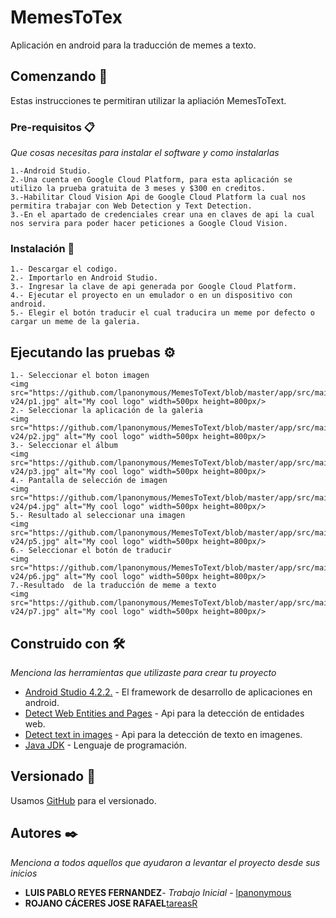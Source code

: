 # MemesToTex

Aplicación en android para la traducción de memes a texto.

## Comenzando 🚀

Estas instrucciones te permitiran utilizar la apliación MemesToText.


### Pre-requisitos 📋

_Que cosas necesitas para instalar el software y como instalarlas_

```
1.-Android Studio.
2.-Una cuenta en Google Cloud Platform, para esta aplicación se utilizo la prueba gratuita de 3 meses y $300 en creditos.
3.-Habilitar Cloud Vision Api de Google Cloud Platform la cual nos permitira trabajar con Web Detection y Text Detection.
3.-En el apartado de credenciales crear una en claves de api la cual nos servira para poder hacer peticiones a Google Cloud Vision.
```

### Instalación 🔧

```
1.- Descargar el codigo.
2.- Importarlo en Android Studio.
3.- Ingresar la clave de api generada por Google Cloud Platform.
4.- Ejecutar el proyecto en un emulador o en un dispositivo con android.
5.- Elegir el botón traducir el cual traducira un meme por defecto o cargar un meme de la galeria.
```

## Ejecutando las pruebas ⚙️
```
1.- Seleccionar el boton imagen
<img src="https://github.com/lpanonymous/MemesToText/blob/master/app/src/main/res/drawable-v24/p1.jpg" alt="My cool logo" width=500px height=800px/>
2.- Seleccionar la aplicación de la galeria
<img src="https://github.com/lpanonymous/MemesToText/blob/master/app/src/main/res/drawable-v24/p2.jpg" alt="My cool logo" width=500px height=800px/>
3.- Seleccionar el álbum
<img src="https://github.com/lpanonymous/MemesToText/blob/master/app/src/main/res/drawable-v24/p3.jpg" alt="My cool logo" width=500px height=800px/>
4.- Pantalla de selección de imagen
<img src="https://github.com/lpanonymous/MemesToText/blob/master/app/src/main/res/drawable-v24/p4.jpg" alt="My cool logo" width=500px height=800px/>
5.- Resultado al seleccionar una imagen
<img src="https://github.com/lpanonymous/MemesToText/blob/master/app/src/main/res/drawable-v24/p5.jpg" alt="My cool logo" width=500px height=800px/>
6.- Seleccionar el botón de traducir
<img src="https://github.com/lpanonymous/MemesToText/blob/master/app/src/main/res/drawable-v24/p6.jpg" alt="My cool logo" width=500px height=800px/>
7.-Resultado  de la traducción de meme a texto
<img src="https://github.com/lpanonymous/MemesToText/blob/master/app/src/main/res/drawable-v24/p7.jpg" alt="My cool logo" width=500px height=800px/>
```
   
## Construido con 🛠️

_Menciona las herramientas que utilizaste para crear tu proyecto_

* [Android Studio 4.2.2.](https://developer.android.com/studio?gclid=Cj0KCQjwl_SHBhCQARIsAFIFRVWpwox_C6VG-NnXjp799eB3xNH1vbw-mYk5TNIdorW12anRMysbbmAaAh_kEALw_wcB&gclsrc=aw.ds#downloads) - El framework de desarrollo de aplicaciones en android.
* [Detect Web Entities and Pages](https://cloud.google.com/vision/docs/detecting-web) - Api para la detección de entidades web.
* [Detect text in images](https://cloud.google.com/vision/docs/ocr) - Api para la detección de texto en imagenes.
* [Java JDK](https://www.oracle.com/java/technologies/javase/javase-jdk8-downloads.html) - Lenguaje de programación.

## Versionado 📌

Usamos [GitHub](https://github.com/lpanonymous/MemesToText.git) para el versionado.

## Autores ✒️

_Menciona a todos aquellos que ayudaron a levantar el proyecto desde sus inicios_

* **LUIS PABLO REYES FERNANDEZ**- *Trabajo Inicial* - [lpanonymous](https://github.com/lpanonymous/MemesToText.git)
* **ROJANO CÁCERES JOSE RAFAEL**[tareasR](https://github.com/tareasR)
